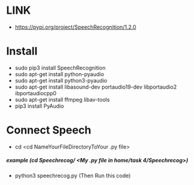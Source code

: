 # LINK
- https://pypi.org/project/SpeechRecognition/1.2.0


# Install
-	sudo pip3 install SpeechRecognition
-	sudo apt-get install python-pyaudio
-	sudo apt-get install python3-pyaudio
-	sudo apt-get install libasound-dev portaudio19-dev libportaudio2 ibportaudiocpp0
-	sudo apt-get install ffmpeg libav-tools
-	pip3 install PyAudio

# Connect Speech
-	cd <cd NameYourFileDirectoryToYour .py file>
##### example (cd Speechrecog/	  <My .py file in home/task 4/Speechrecog>)
-	python3 speechrecog.py  (Then Run this code)
